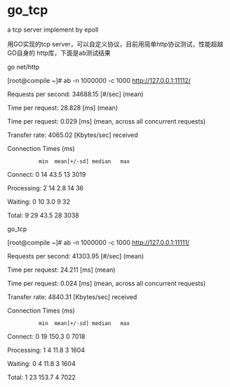# go_tcp
a tcp server  implement by epoll


用GO实现的tcp server，可以自定义协议，目前用简单http协议测试，性能超越 GO自身的 http库，下面是ab测试结果


go net/http

[root@compile ~]# ab -n 1000000 -c 1000 http://127.0.0.1:11112/                                                                                                                 

Requests per second:    34688.15 [#/sec] (mean)

Time per request:       28.828 [ms] (mean)

Time per request:       0.029 [ms] (mean, across all concurrent requests)

Transfer rate:          4065.02 [Kbytes/sec] received

Connection Times (ms)

              min  mean[+/-sd] median   max
              
Connect:        0   14  43.5     13    3019

Processing:     2   14   2.8     14      36

Waiting:        0   10   3.0      9      32

Total:          9   29  43.5     28    3038



go_tcp 

[root@compile ~]# ab -n 1000000 -c 1000 http://127.0.0.1:11111/

Requests per second:    41303.95 [#/sec] (mean)

Time per request:       24.211 [ms] (mean)

Time per request:       0.024 [ms] (mean, across all concurrent requests)

Transfer rate:          4840.31 [Kbytes/sec] received

Connection Times (ms)

              min  mean[+/-sd] median   max
              
Connect:        0   19 150.3      0    7018

Processing:     1    4  11.8      3    1604

Waiting:        0    4  11.8      3    1604

Total:          1   23 153.7      4    7022


